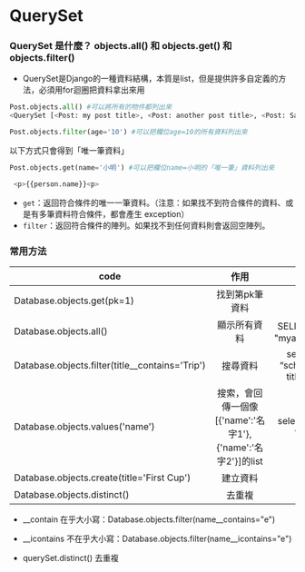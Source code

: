 
# QuerySet


### QuerySet 是什麼？ objects.all() 和 objects.get() 和 objects.filter()

- QuerySet是Django的一種資料結構，本質是list，但是提供許多自定義的方法，必須用for迴圈把資料拿出來用

```python
Post.objects.all() #可以將所有的物件都列出來
<QuerySet [<Post: my post title>, <Post: another post title>, <Post: Sample title>]>

Post.objects.filter(age='10') #可以把欄位age=10的所有資料列出來
```

以下方式只會得到「唯一筆資料」
```python
Post.objects.get(name='小明') #可以把欄位name=小明的「唯一筆」資料列出來

 <p>{{person.name}}<p>
```


- `get`：返回符合條件的唯一一筆資料。（注意：如果找不到符合條件的資料、或是有多筆資料符合條件，都會產生 exception）
- `filter`：返回符合條件的陣列。如果找不到任何資料則會返回空陣列。

### 常用方法

code           | 作用  | SQL | 
--------------|:-----:|:-----:|
Database.objects.get(pk=1)    | 找到第pk筆資料 | | 
Database.objects.all()   | 顯示所有資料 | SELECT ＊ FROM "myapp_mymodel"| 
Database.objects.filter(title__contains='Trip')| 搜尋資料| select * from “schema” where title like 'trip'; | 
Database.objects.values('name')   | 搜索，會回傳一個像 [{'name':'名字1'},{'name':'名字2'}]的list | select name from “schema” | 
Database.objects.create(title='First Cup') | 建立資料 | | 
Database.objects.distinct()   | 去重複 | | 

- __contain 在乎大小寫：Database.objects.filter(name__contains="e") 
- __icontains 不在乎大小寫：Database.objects.filter(name__icontains="e") 

- querySet.distinct() 去重複

